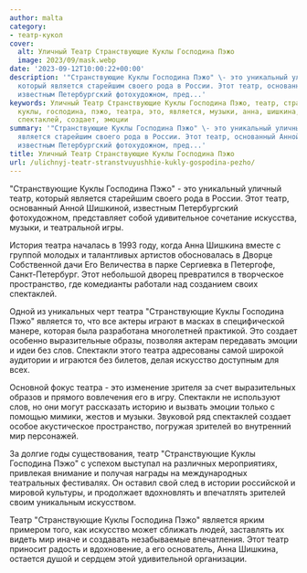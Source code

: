```yaml
---
author: malta
category:
- театр-кукол
cover:
  alt: Уличный Театр Странствующие Куклы Господина Пэжо
  image: 2023/09/mask.webp
date: '2023-09-12T10:00:22+00:00'
description: '"Странствующие Куклы Господина Пэжо" \- это уникальный уличный театр,
  который является старейшим своего рода в России. Этот театр, основанный Анной Шишкиной,
  известным Петербургский фотохудожном, пред...'
keywords: Уличный Театр Странствующие Куклы Господина Пэжо, театр, странствующие,
  куклы, господина, пэжо, театра, это, является, музыки, анна, шишкина, пространство,
  спектаклей, создает, эмоции
summary: '"Странствующие Куклы Господина Пэжо" \- это уникальный уличный театр, который
  является старейшим своего рода в России. Этот театр, основанный Анной Шишкиной,
  известным Петербургский фотохудожном, пред...'
title: Уличный Театр Странствующие Куклы Господина Пэжо
url: /ulichnyj-teatr-stranstvuyushhie-kukly-gospodina-pezho/
---
```


"Странствующие Куклы Господина Пэжо" \- это уникальный уличный театр, который является старейшим своего рода в России. Этот театр, основанный Анной Шишкиной, известным Петербургский фотохудожном, представляет собой удивительное сочетание искусства, музыки, и театральной игры.

История театра началась в 1993 году, когда Анна Шишкина вместе с группой молодых и талантливых артистов обосновалась в Дворце Собственной дачи Его Величества в парке Сергиевка в Петергофе, Санкт-Петербург. Этот небольшой дворец превратился в творческое пространство, где комедианты работали над созданием своих спектаклей.

Одной из уникальных черт театра "Странствующие Куклы Господина Пэжо" является то, что все актеры играют в масках в специфической манере, которая была разработана многолетней практикой. Это создает особенно выразительные образы, позволяя актерам передавать эмоции и идеи без слов. Спектакли этого театра адресованы самой широкой аудитории и играются без билетов, делая искусство доступным для всех.

Основной фокус театра \- это изменение зрителя за счет выразительных образов и прямого вовлечения его в игру. Спектакли не используют слов, но они могут рассказать историю и вызвать эмоции только с помощью мимики, жестов и музыки. Звуковой ряд спектаклей создает особое акустическое пространство, погружая зрителей во внутренний мир персонажей.

За долгие годы существования, театр "Странствующие Куклы Господина Пэжо" с успехом выступал на различных мероприятиях, привлекая внимание и получая награды на международных театральных фестивалях. Он оставил свой след в истории российской и мировой культуры, и продолжает вдохновлять и впечатлять зрителей своим уникальным искусством.

Театр "Странствующие Куклы Господина Пэжо" является ярким примером того, как искусство может сближать людей, заставлять их видеть мир иначе и создавать незабываемые впечатления. Этот театр приносит радость и вдохновение, а его основатель, Анна Шишкина, остается душой и сердцем этой удивительной организации.